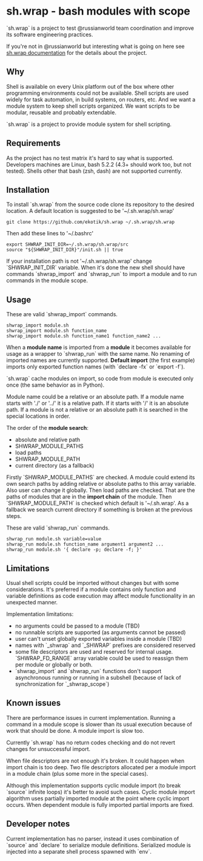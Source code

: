# sh.wrap - bash modules with scope

\`sh.wrap\` is a project to test @russianworld team coordination and improve its software engineering practices.

If you're not in @russianworld but interesting what is going on here see [sh.wrap documentation](https://ekotik.github.io/sh.wrap) for the details about the project.


## Why

Shell is available on every Unix platform out of the box where other programming environments could not be available.  Shell scripts are used widely for task automation, in build systems, on routers, etc.  And we want a module system to keep shell scripts organized.  We want scripts to be modular, reusable and probably extendable.

\`sh.wrap\` is a project to provide module system for shell scripting.


## Requirements

As the project has no test matrix it's hard to say what is supported.
Developers machines are Linux, bash 5.2.2 (4.3+ should work too, but not tested).
Shells other that bash (zsh, dash) are not supported currently.


## Installation

To install \`sh.wrap\` from the source code clone its repository to the desired location.
A default location is suggested to be '~/.sh.wrap/sh.wrap'

    git clone https://github.com/ekotik/sh.wrap ~/.sh.wrap/sh.wrap

Then add these lines to '~/.bashrc'

    export SHWRAP_INIT_DIR=~/.sh.wrap/sh.wrap/src
    source "${SHWRAP_INIT_DIR}"/init.sh || true

If your installation path is not '~/.sh.wrap/sh.wrap' change \`SHWRAP\_INIT\_DIR\` variable.  When it's done the new shell should have commands \`shwrap\_import\` and \`shwrap\_run\` to import a module and to run commands in the module scope.


## Usage

These are valid \`shwrap\_import\` commands.

    shwrap_import module.sh
    shwrap_import module.sh function_name
    shwrap_import module.sh function_name1 function_name2 ...

When a **module name** is imported from a **module** it becomes available for usage as a wrapper to \`shwrap\_run\` with the same name.  No renaming of imported names are currently supported.  **Default import** (the first example) imports only exported function names (with \`declare -fx\` or \`export -f\`).

\`sh.wrap\` cache modules on import, so code from module is executed only once (the same behavior as in Python).

Module name could be a relative or an absolute path. If a module name starts with './' or '../' it is a relative path. If it starts with '/' it is an absolute path.
If a module is not a relative or an absolute path it is searched in the special locations in order.

The order of the **module search**:

-   absolute and relative path
-   SHWRAP\_MODULE\_PATHS
-   load paths
-   SHWRAP\_MODULE\_PATH
-   current directory (as a fallback)

Firstly \`SHWRAP\_MODULE\_PATHS\` are checked.  A module could extend its own search paths by adding relative or absolute paths to this array variable.  Also user can change it globally.  Then load paths are checked.  That are the paths of modules that are in the **import chain** of the module.  Then \`SHWRAP\_MODULE\_PATH\` is checked which default is '~/.sh.wrap'.  As a fallback we search current directory if something is broken at the previous steps.

These are valid \`shwrap\_run\` commands.

    shwrap_run module.sh variable=value
    shwrap_run module.sh function_name argument1 argument2 ...
    shwrap_run module.sh '{ declare -p; declare -f; }'


## Limitations

Usual shell scripts could be imported without changes but with some considerations.  It's preferred if a module contains only function and variable definitions as code execution may affect module functionality in an unexpected manner.

Implementation limitations:

-   no arguments could be passed to a module (TBD)
-   no runnable scripts are supported (as arguments cannot be passed)
-   user can't unset globally exported variables inside a module (TBD)
-   names with \`\_shwrap\` and \`\_SHWRAP\` prefixes are considered reserved
-   some file descriptors are used and reserved for internal usage. \`SHWRAP\_FD\_RANGE\` array variable could be used to reassign them per module or globally or both.
-   \`shwrap\_import\` and \`shwrap\_run\` functions don't support asynchronous running or running in a subshell (because of lack of synchronization for \`\_shwrap\_scope\`)


## Known issues

There are performance issues in current implementation.  Running a command in a module scope is slower than its usual execution because of work that should be done.  A module import is slow too.

Currently \`sh.wrap\` has no return codes checking and do not revert changes for unsuccessful import.

When file descriptors are not enough it's broken.  It could happen when import chain is too deep.  Two file descriptors allocated per a module import in a module chain (plus some more in the special cases).

Although this implementation supports cyclic module import (to break \`source\` infinite loops) it's better to avoid such cases.  Cyclic module import algorithm uses partially imported module at the point where cyclic import occurs.  When dependent module is fully imported partial imports are fixed.


## Developer notes

Current implementation has no parser, instead it uses combination of \`source\` and \`declare\` to serialize module definitions.  Serialized module is injected into a separate shell process spawned with \`env\`.

